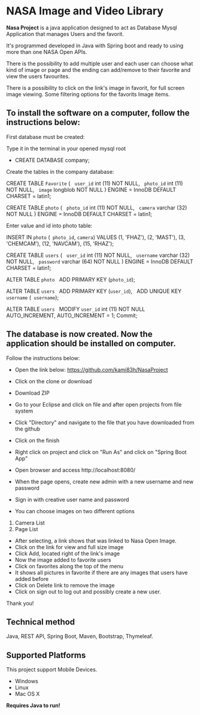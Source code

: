 # NASA Image and Video Library
**Nasa Project** is a java application designed to act as Database Mysql Application that manages Users and the favorit. 

It's programmed developed in Java with Spring boot and ready to using more than one NASA Open APIs.

There is the possibility to add multiple user and each user can choose what kind of image or page and the ending can add/remove to their favorite and view the users favourites. 

There is a possibility to click on the link's image in favorit, for full screen image viewing.
Some filtering options for the favorits Image items.

## To install the software on a computer, follow the instructions below:

First database must be created:

Type it in the terminal in your opened mysql root
* CREATE DATABASE company;

Create the tables in the company database:

CREATE TABLE `Favorite` (
  `user_id` int (11) NOT NULL,
  `photo_id` int (11) NOT NULL,
  `image` longblob NOT NULL
) ENGINE = InnoDB DEFAULT CHARSET = latin1;

CREATE TABLE `photo` (
  `photo_id` int (11) NOT NULL,
  `camera` varchar (32) NOT NULL
) ENGINE = InnoDB DEFAULT CHARSET = latin1;

Enter value and id into photo table:

INSERT IN `photo` (` photo_id`, `camera`) VALUES
(1, 'FHAZ'),
(2, 'MAST'),
(3, 'CHEMCAM'),
(12, 'NAVCAM'),
(15, 'RHAZ');

CREATE TABLE `users` (
  `user_id` int (11) NOT NULL,
  `username` varchar (32) NOT NULL,
  `password` varchar (64) NOT NULL
) ENGINE = InnoDB DEFAULT CHARSET = latin1;

ALTER TABLE `photo`
  ADD PRIMARY KEY (`photo_id`);

ALTER TABLE `users`
  ADD PRIMARY KEY (`user_id`),
  ADD UNIQUE KEY `username` (` username`);

ALTER TABLE `users`
  MODIFY `user_id` int (11) NOT NULL AUTO_INCREMENT, AUTO_INCREMENT = 1;
Commit;

## The database is now created. Now the application should be installed on computer.
Follow the instructions below:

* Open the link below:
https://github.com/kami83h/NasaProject

* Click on the clone or download
* Download ZIP
* Go to your Eclipse and click on file and after open projects from file system
* Click "Directory" and navigate to the file that you have downloaded from the github
* Click on the finish
* Right click on project and click on "Run As" and click on "Spring Boot App"
* Open browser and access http://localhost:8080/
* When the page opens, create new admin with a new username and new password
* Sign in with creative user name and password
* You can choose images on two different options
1. Camera List
2. Page List
* After selecting, a link shows that was linked to Nasa Open Image.
* Click on the link for view and full size image
* Click Add, located right of the link's image
* Now the image added to favorite users
* Click on favorites along the top of the menu
* It shows all pictures in favorite if there are any images that users have added before
* Click on Delete link to remove the image
* Click on sign out to log out and possibly create a new user.

Thank you!

## Technical method
Java, REST API, Spring Boot, Maven, Bootstrap, Thymeleaf.

## Supported Platforms
This project support Mobile Devices. 
 
 * Windows 
 * Linux 
 * Mac OS X
 
 **Requires Java to run!**
